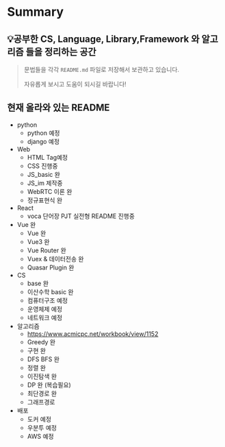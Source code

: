 # Summary

## 💡공부한 CS, Language, Library,Framework  와 알고리즘 들을 정리하는 공간

> 문법들을 각각 `README.md` 파일로 저장해서 보관하고 있습니다.
>
> 자유롭게 보시고 도움이 되시길 바랍니다!



## 현재 올라와 있는 README

- python
  - python 예정
  - django 예정
- Web
  - HTML Tag예정
  - CSS 진행중
  - JS_basic 완
  - JS_im 제작중
  - WebRTC 이론 완
  - 정규표현식 완
- React
  - voca 단어장 PJT 실전형 README 진행중
- Vue 완
  - Vue 완
  - Vue3 완
  - Vue Router 완
  - Vuex & 데이터전송 완
  - Quasar Plugin 완
- CS
  - base 완
  - 이산수학 basic 완
  - 컴퓨터구조 예정
  - 운영체제 예정
  - 네트워크 예정
- 알고리즘
  - https://www.acmicpc.net/workbook/view/1152
  - Greedy 완
  - 구현 완
  - DFS BFS 완
  - 정렬 완
  - 이진탐색 완
  - DP 완 (복습필요)
  - 최단경로 완
  - 그래프경로
- 배포
  - 도커 예정
  - 우분투 예정
  - AWS 예정
